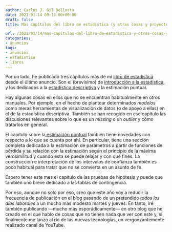 ```yaml
---
author: Carlos J. Gil Bellosta
date: 2021-01-14 09:13:00+00:00
draft: false
title: Más capítulos del libro de estadística (y otras cosas y proyectos para 2021)

url: /2021/01/14/mas-capitulos-del-libro-de-estadistica-y-otras-cosas-y-proyectos-para-2021/
categories:
- anuncios
tags:
- anuncios
- estadística
- libros
---
```


Por un lado, he publicado tres capítulos más de mi [libro de estadística](https://datanalytics.com/libro_estadistica/) desde el último anuncio. Son el (brevísimo) de [introducción a la estadística](https://datanalytics.com/libro_estadistica/introducci%C3%B3n-a-la-estad%C3%ADstica.html), y los dedicados a la [estadística descriptiva](https://datanalytics.com/libro_estadistica/estad%C3%ADstica-descriptiva.html) y la estimación puntual.

Hay algunas cosas en ellos que no se encuentran habitualmente en otros manuales. Por ejemplo, en el hecho de plantear determinados _modelos_ como meras herramientas de visualización de datos (o de apoyo a ellas) en el de la estadística descriptiva. También se han recogido en ese capítulo las discusiones relevantes sobre lo que es un _missing_ o un _outlier_ y cómo tratarlos en general.

El capítulo sobre la[ estimación puntual](https://datanalytics.com/libro_estadistica/estimaci%C3%B3n-puntual.html) también tiene novedades con respecto a lo que se cuenta por ahí. En particular, tiene una sección completa dedicada a la estimación de parámetros a partir de funciones de pérdida y su relación con la estimación según el principio de la máxima verosimilitud y cuando esta se puede relajar y con qué fines. La construcción e interpretación de los intervalos de confianza también es poco habitual para tratar que no se convierta en un asunto de fe.

Espero tener este mes el capítulo de las pruebas de hipótesis y puede que también uno breve dedicado a las tablas de contingencia.

Por eso, aunque no solo por eso, creo que este año voy a reducir la frecuencia de publicación en el blog pasando de un pretendido _todos los días laborales_ a un mucho más modesto martes y jueves. En tanto, iré también publicando —mucho más esporádicamente— en otro blog que he creado en el que hablo de cosas que no tienen nada que ver con este y, si finalmente me lanzo al río de las nuevas tecnologías, un vergonzantemente realizado canal de YouTube.